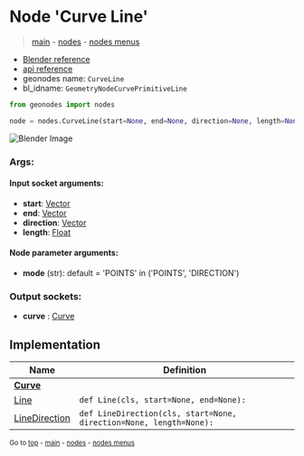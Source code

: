 # Node 'Curve Line'

> [main](../structure.md) - [nodes](nodes.md) - [nodes menus](nodes_menus.md)

- [Blender reference](https://docs.blender.org/manual/en/latest/modeling/geometry_nodes/curve_primitives/curve_line.html)
- [api reference](https://docs.blender.org/api/current/bpy.types.GeometryNodeCurvePrimitiveLine.html)
- geonodes name: `CurveLine`
- bl_idname: `GeometryNodeCurvePrimitiveLine`

```python
from geonodes import nodes

node = nodes.CurveLine(start=None, end=None, direction=None, length=None, mode='POINTS')
```

![Blender Image](https://docs.blender.org/manual/en/latest/_images/node-types_GeometryNodeCurvePrimitiveLine.webp)

### Args:

#### Input socket arguments:

- **start**: [Vector](Vector.md)
- **end**: [Vector](Vector.md)
- **direction**: [Vector](Vector.md)
- **length**: [Float](Float.md)

#### Node parameter arguments:

- **mode** (str): default = 'POINTS' in ('POINTS', 'DIRECTION')

### Output sockets:

- **curve** : [Curve](Curve.md)

## Implementation

| Name | Definition |
|------|------------|
| **[Curve](Curve.md)** |
| [Line](Curve.md#Line-classmethod) | `def Line(cls, start=None, end=None):` |
| [LineDirection](Curve.md#LineDirection-classmethod) | `def LineDirection(cls, start=None, direction=None, length=None):` |

<sub>Go to [top](#node-Curve-Line) - [main](../structure.md) - [nodes](nodes.md) - [nodes menus](nodes_menus.md)</sub>


